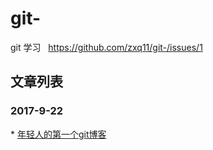 # git-
git 学习   https://github.com/zxq11/git-/issues/1
## 文章列表
### 2017-9-22

* [年轻人的第一个git博客](https://github.com/zxq11/git-/issues/1)


